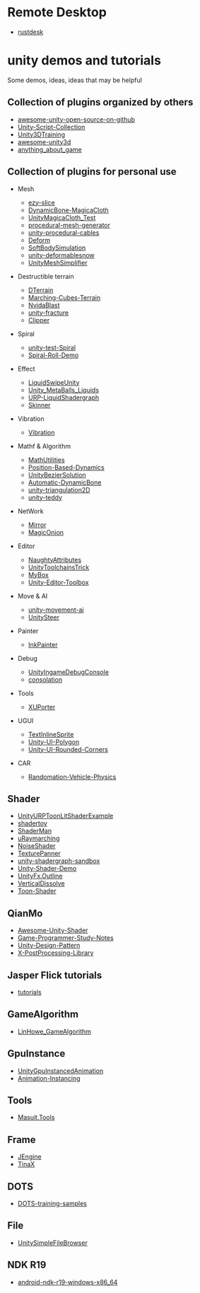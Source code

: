 # Remote Desktop
* [rustdesk](https://github.com/rustdesk/rustdesk)

# unity demos and tutorials

Some demos, ideas, ideas that may be helpful

## Collection of plugins organized by others
* [awesome-unity-open-source-on-github](https://github.com/baba-s/awesome-unity-open-source-on-github)
* [Unity-Script-Collection](https://github.com/michidk/Unity-Script-Collection)
* [Unity3DTraining](https://github.com/XINCGer/Unity3DTraining)
* [awesome-unity3d](https://github.com/insthync/awesome-unity3d)
* [anything_about_game](https://github.com/killop/anything_about_game)

## Collection of plugins for personal use
* Mesh
  * [ezy-slice](https://github.com/DavidArayan/ezy-slice)
  * [DynamicBone-MagicaCloth](https://github.com/distony970/DynamicBone-MagicaCloth)
  * [UnityMagicaCloth_Test](https://github.com/bilter1001/UnityMagicaCloth_Test)
  * [procedural-mesh-generator](https://github.com/rystills/procedural-mesh-generator)
  * [unity-procedural-cables](https://github.com/henrihanot/unity-procedural-cables)
  * [Deform](https://github.com/keenanwoodall/Deform)
  * [SoftBodySimulation](https://github.com/chrismarch/SoftBodySimulation)
  * [unity-deformablesnow](https://github.com/thnewlands/unity-deformablesnow)
  * [UnityMeshSimplifier](https://github.com/Whinarn/UnityMeshSimplifier)

* Destructible terrain
  * [DTerrain](https://github.com/Ideefixze/DTerrain)
  * [Marching-Cubes-Terrain](https://github.com/Eldemarkki/Marching-Cubes-Terrain)
  * [NvidaBlast](https://github.com/liuhuixin/NvidaBlast)
  * [unity-fracture](https://github.com/ElasticSea/unity-fracture)
  * [Clipper](https://github.com/Geri-Borbas/Clipper)
  
  
* Spiral
  * [unity-test-Spiral](https://github.com/becky3/unity-test-Spiral)
  * [Spiral-Roll-Demo](https://github.com/eray-kurtulus/Spiral-Roll-Demo)

* Effect
  * [LiquidSwipeUnity](https://github.com/FaizanDurrani/LiquidSwipeUnity)
  * [Unity_MetaBalls_Liquids](https://github.com/Nesh108/Unity_MetaBalls_Liquids)
  * [URP-LiquidShadergraph](https://github.com/aniruddhahar/URP-LiquidShadergraph)
  * [Skinner](https://github.com/keijiro/Skinner)

* Vibration
  * [Vibration](https://github.com/BenoitFreslon/Vibration)

* Mathf & Algorithm
  * [MathUtilities](https://github.com/zalo/MathUtilities)
  * [Position-Based-Dynamics](https://github.com/Scrawk/Position-Based-Dynamics)
  * [UnityBezierSolution](https://github.com/yasirkula/UnityBezierSolution)
  * [Automatic-DynamicBone](https://github.com/OneYoungMean/Automatic-DynamicBone)
  * [unity-triangulation2D](https://github.com/mattatz/unity-triangulation2D)
  * [unity-teddy](https://github.com/mattatz/unity-teddy)

* NetWork
  * [Mirror](https://github.com/vis2k/Mirror)
  * [MagicOnion](https://github.com/Cysharp/MagicOnion)

* Editor
  * [NaughtyAttributes](https://github.com/dbrizov/NaughtyAttributes)
  * [UnityToolchainsTrick](https://github.com/XINCGer/UnityToolchainsTrick)
  * [MyBox](https://github.com/Deadcows/MyBox)
  * [Unity-Editor-Toolbox](https://github.com/arimger/Unity-Editor-Toolbox)

* Move & AI
  * [unity-movement-ai](https://github.com/sturdyspoon/unity-movement-ai)
  * [UnitySteer](https://github.com/ricardojmendez/UnitySteer)

* Painter
  * [InkPainter](https://github.com/EsProgram/InkPainter)

* Debug
  * [UnityIngameDebugConsole](https://github.com/yasirkula/UnityIngameDebugConsole)
  * [consolation](https://github.com/mminer/consolation)

* Tools 
  * [XUPorter](https://github.com/onevcat/XUPorter)

* UGUI
  * [TextInlineSprite](https://github.com/coding2233/TextInlineSprite)
  * [Unity-UI-Polygon](https://github.com/CiaccoDavide/Unity-UI-Polygon)
  * [Unity-UI-Rounded-Corners](https://github.com/kirevdokimov/Unity-UI-Rounded-Corners)

* CAR 
  * [Randomation-Vehicle-Physics](https://github.com/JustInvoke/Randomation-Vehicle-Physics)

## Shader
* [UnityURPToonLitShaderExample](https://github.com/ColinLeung-NiloCat/UnityURPToonLitShaderExample)
* [shadertoy](https://www.shadertoy.com/)
* [ShaderMan](https://github.com/smkplus/ShaderMan)
* [uRaymarching](https://github.com/hecomi/uRaymarching)
* [NoiseShader](https://github.com/keijiro/NoiseShader)
* [TexturePanner](https://github.com/AdultLink/TexturePanner)
* [unity-shadergraph-sandbox](https://github.com/andydbc/unity-shadergraph-sandbox)
* [Unity-Shader-Demo](https://github.com/KaimaChen/Unity-Shader-Demo)
* [UnityFx.Outline](https://github.com/Arvtesh/UnityFx.Outline)
* [VerticalDissolve](https://github.com/AdultLink/VerticalDissolve)
* [Toon-Shader](https://github.com/SnutiHQ/Toon-Shader)

## QianMo
* [Awesome-Unity-Shader](https://github.com/QianMo/Awesome-Unity-Shader)
* [Game-Programmer-Study-Notes](https://github.com/QianMo/Game-Programmer-Study-Notes)
* [Unity-Design-Pattern](https://github.com/QianMo/Unity-Design-Pattern)
* [X-PostProcessing-Library](https://github.com/QianMo/X-PostProcessing-Library)

## Jasper Flick tutorials
* [tutorials](https://catlikecoding.com/unity/tutorials/)

## GameAlgorithm
* [LinHowe_GameAlgorithm](https://github.com/IceLanguage/LinHowe_GameAlgorithm)

## GpuInstance
* [UnityGpuInstancedAnimation](https://github.com/piti6/UnityGpuInstancedAnimation)
* [Animation-Instancing](https://github.com/Unity-Technologies/Animation-Instancing)

## Tools
* [Masuit.Tools](https://github.com/ldqk/Masuit.Tools)

## Frame
* [JEngine](https://github.com/JasonXuDeveloper/JEngine)
* [TinaX](https://github.com/yomunsam/tinax/)

## DOTS
* [DOTS-training-samples](https://github.com/Unity-Technologies/DOTS-training-samples)

## File
* [UnitySimpleFileBrowser](https://github.com/yasirkula/UnitySimpleFileBrowser)

## NDK R19
* [android-ndk-r19-windows-x86_64](https://dl.google.com/android/repository/android-ndk-r19-windows-x86_64.zip)
